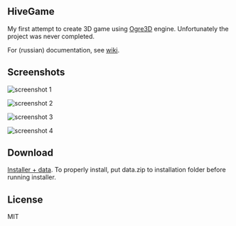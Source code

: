 HiveGame
--------

My first attempt to create 3D game using [Ogre3D](http://ogre3d.org) engine. Unfortunately the project was never completed.

For (russian) documentation, see [wiki](https://github.com/lockie/HiveGame/wiki).


Screenshots
-----------

![screenshot 1](https://camo.githubusercontent.com/cbb72756e3dcc677b9d424f8a66705e50f7bafd6/687474703a2f2f322e62702e626c6f6773706f742e636f6d2f2d76656e764a786a636e664d2f546675722d524272686c492f41414141414141414142592f62465042697463443368592f73313630302f73637265656e73686f7430363137323031315f3233323430313034342e6a7067)

![screenshot 2](https://camo.githubusercontent.com/ae77ee2e3254fcbca2e3d1fed7b95f50b83031f1/687474703a2f2f332e62702e626c6f6773706f742e636f6d2f2d47686c42773430553342672f546675734e307553536a492f41414141414141414142672f723936683056664a5a4b732f73313630302f73637265656e73686f7430363137323031315f3233323432363134382e6a7067)

![screenshot 3](https://camo.githubusercontent.com/327486edf55fbf4f4273ad3be49ae2448e7afc71/687474703a2f2f342e62702e626c6f6773706f742e636f6d2f2d586c3176585451657658452f5466757364644b394752492f414141414141414141426f2f6a3438595750674a4f6c732f73313630302f73637265656e73686f7430363137323031315f3233323531303433362e6a7067)

![screenshot 4](https://camo.githubusercontent.com/59b987d845c18fbd3880841765b7ba2031650b9d/687474703a2f2f322e62702e626c6f6773706f742e636f6d2f2d593139497262476a694f6b2f546675736a536154324f492f41414141414141414142772f464845786d7154346e6b342f73313630302f73637265656e73686f7430363137323031315f3233323631343935392e6a7067)


Download
--------

[Installer + data](https://drive.google.com/uc?export=download&confirm=no_antivirus&id=0B1LJbI1k_Pk2WUZXcW9lempHdE0). To properly install, put data.zip to installation folder before running installer.


License
-------

MIT
